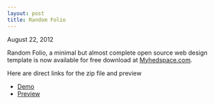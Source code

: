 ```yaml
---
layout: post
title: Random Folio
---
```


<p class="date">August 22, 2012</p>

Random Folio, a minimal but almost complete open source web design template is now available for free download at [Myhedspace.com](http://www.myhedspace.com).

Here are direct links for the zip file and preview

* [Demo](*)
* [Preview](*)
